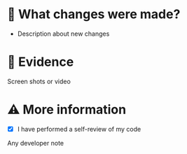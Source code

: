 # 🚀 What changes were made? 

- Description about new changes
 
# 👀 Evidence #

Screen shots or video

# ⚠ More information #

- [x] I have performed a self-review of my code

Any developer note